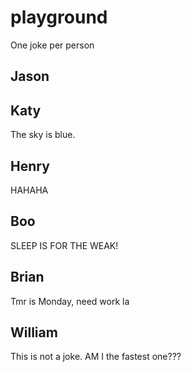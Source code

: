 # playground

One joke per person

## Jason

## Katy
The sky is blue.

## Henry
HAHAHA
## Boo
SLEEP IS FOR THE WEAK!
## Brian
Tmr is Monday, need work la

## William
This is not a joke.
AM I the fastest one???
